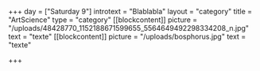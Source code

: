 +++
day = ["Saturday 9"]
introtext = "Blablabla"
layout = "category"
title = "ArtScience"
type = "category"
[[blockcontent]]
picture = "/uploads/48428770_1152188671599655_5564649492298334208_n.jpg"
text = "texte"
[[blockcontent]]
picture = "/uploads/bosphorus.jpg"
text = "texte"

+++
